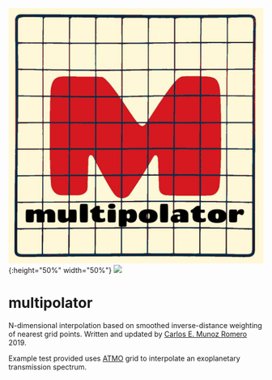 ![Alt text](logo.jpeg?raw=true "Title"){:height="50%" width="50%"}
<img src="https://github.com/favicon.ico" width="48">
# multipolator
N-dimensional interpolation based on smoothed inverse-distance weighting of nearest grid points. Written and updated by [Carlos E. Munoz Romero](https://github.com/munozcar/) 2019.

Example test provided uses [ATMO](https://drive.google.com/drive/folders/1Yz94usAAiXtnLR0yoq-qkuhegRrI4u4B) grid to interpolate an exoplanetary transmission spectrum.
